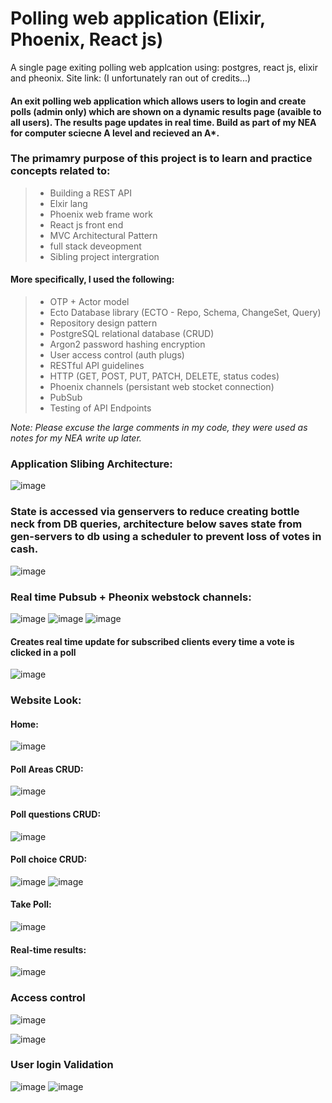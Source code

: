 # Polling web application (Elixir, Phoenix, React js)
A single page exiting polling web applcation using: postgres, react js, elixir and pheonix.
Site link: (I unfortunately ran out of credits...)

#### An exit polling web application which allows users to login and create polls (admin only) which are shown on a dynamic results page (avaible to all users). The results page updates in real time. Build as part of my NEA for computer sciecne A level and recieved an A*.

### The primamry purpose of this project is to learn and practice concepts related to:
> - Building a REST API
> - Elxir lang
> - Phoenix web frame work
> - React js front end
> - MVC Architectural Pattern
> - full stack deveopment
> - Sibling project intergration

#### More specifically, I used the following:
> - OTP + Actor model
> - Ecto Database library (ECTO - Repo, Schema, ChangeSet, Query)
> - Repository design pattern
> - PostgreSQL relational database (CRUD)
> - Argon2 password hashing encryption
> - User access control (auth plugs)
> - RESTful API guidelines
> - HTTP (GET, POST, PUT, PATCH, DELETE, status codes)
> - Phoenix channels (persistant web stocket connection)
> - PubSub 
> - Testing of API Endpoints

*Note: Please excuse the large comments in my code, they were used as notes for my NEA write up later.*

### Application Slibing Architecture:

![image](images/Overview.png)

### State is accessed via genservers to reduce creating bottle neck from DB queries, architecture below saves state from gen-servers to db using a scheduler to prevent loss of votes in cash.
![image](images/save_vote_architecture.png)

### Real time Pubsub + Pheonix webstock channels:
![image](images/web_socket.png)
![image](images/PubSub.png) ![image](images/PubSub.png)

#### Creates real time update for subscribed clients every time a vote is clicked in a poll
![image](images/realtime_update.png)

### Website Look:
#### Home:
![image](images/Home_page.png)

#### Poll Areas CRUD:
![image](images/Areas_crud.png)

#### Poll questions CRUD:
![image](images/poll_questions.png)

#### Poll choice CRUD:
![image](images/new_choice.png)
![image](images/Choices.png)

#### Take Poll:
![image](images/Poll.png)

#### Real-time results:
![image](images/Realtime_votes.png)

### Access control 
![image](images/User_access_control.png)

![image](images/Admin_access_controll.png)

### User login Validation
![image](images/login_email_fail.png)
![image](images/login_pass_fail.png)
